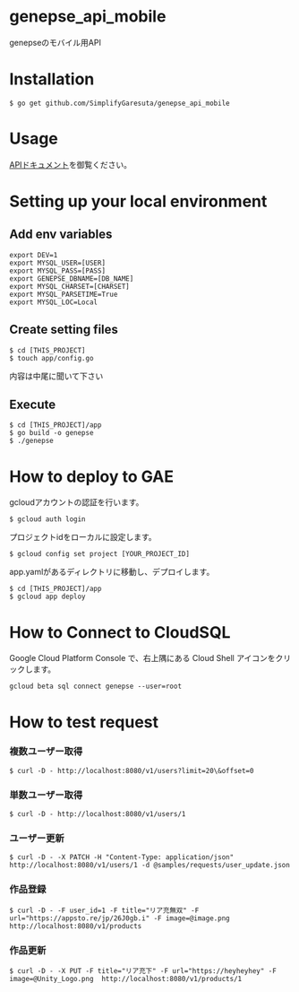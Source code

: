 # genepse_api_mobile
genepseのモバイル用API

# Installation

```
$ go get github.com/SimplifyGaresuta/genepse_api_mobile
```

# Usage

[APIドキュメント](https://docs.google.com/spreadsheets/d/1-q8nE-WqRuiR_29qE8KX-_7tY1fdgvvmYsHC2DYsNOg/edit#gid=0)を御覧ください。

# Setting up your local environment

## Add env variables

```.bash_profile
export DEV=1
export MYSQL_USER=[USER]
export MYSQL_PASS=[PASS]
export GENEPSE_DBNAME=[DB_NAME]
export MYSQL_CHARSET=[CHARSET]
export MYSQL_PARSETIME=True
export MYSQL_LOC=Local
```

## Create setting files

```
$ cd [THIS_PROJECT]
$ touch app/config.go
```

内容は中尾に聞いて下さい

## Execute

```
$ cd [THIS_PROJECT]/app
$ go build -o genepse
$ ./genepse
```

# How to deploy to GAE

gcloudアカウントの認証を行います。

```
$ gcloud auth login
```

プロジェクトidをローカルに設定します。

```
$ gcloud config set project [YOUR_PROJECT_ID]
```

app.yamlがあるディレクトリに移動し、デプロイします。

```
$ cd [THIS_PROJECT]/app
$ gcloud app deploy
```

# How to Connect to CloudSQL

Google Cloud Platform Console で、右上隅にある Cloud Shell アイコンをクリックします。

```
gcloud beta sql connect genepse --user=root
```

# How to test request

### 複数ユーザー取得

```
$ curl -D - http://localhost:8080/v1/users?limit=20\&offset=0
```

### 単数ユーザー取得

```
$ curl -D - http://localhost:8080/v1/users/1
```

### ユーザー更新

```
$ curl -D - -X PATCH -H "Content-Type: application/json" http://localhost:8080/v1/users/1 -d @samples/requests/user_update.json
```

### 作品登録

```
$ curl -D - -F user_id=1 -F title="リア充無双" -F url="https://appsto.re/jp/26J0gb.i" -F image=@image.png http://localhost:8080/v1/products
```

### 作品更新

```
$ curl -D - -X PUT -F title="リア充下" -F url="https://heyheyhey" -F image=@Unity_Logo.png  http://localhost:8080/v1/products/1
```